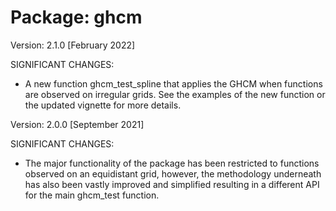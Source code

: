 Package: ghcm
==========================

Version: 2.1.0 [February 2022]

SIGNIFICANT CHANGES:

  * A new function ghcm_test_spline that applies the GHCM when functions are observed on irregular grids. See the examples of the new function or the updated vignette for more details.


Version: 2.0.0 [September 2021]

SIGNIFICANT CHANGES:

  * The major functionality of the package has been restricted to functions observed on an equidistant grid, however, the methodology underneath has also been vastly improved and simplified resulting in a different API for the main ghcm_test function. 
